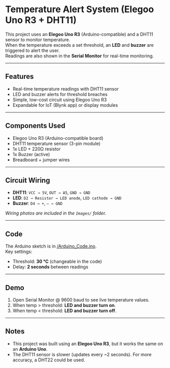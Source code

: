 # Temperature Alert System (Elegoo Uno R3 + DHT11)

This project uses an **Elegoo Uno R3** (Arduino-compatible) and a DHT11 sensor to monitor temperature.  
When the temperature exceeds a set threshold, an **LED** and **buzzer** are triggered to alert the user.  
Readings are also shown in the **Serial Monitor** for real-time monitoring.

---

## Features
- Real-time temperature readings with DHT11 sensor  
- LED and buzzer alerts for threshold breaches  
- Simple, low-cost circuit using Elegoo Uno R3  
- Expandable for IoT (Blynk app) or display modules  

---

## Components Used
- Elegoo Uno R3 (Arduino-compatible board)  
- DHT11 temperature sensor (3-pin module)  
- 1x LED + 220Ω resistor  
- 1x Buzzer (active)  
- Breadboard + jumper wires  

---

## Circuit Wiring
- **DHT11**: `VCC → 5V`, `OUT → A5`, `GND → GND`  
- **LED**: `D2 → Resistor → LED anode`, `LED cathode → GND`  
- **Buzzer**: `D4 → +`, `– → GND`  

*Wiring photos are included in the `Images/` folder.*  

---

## Code
The Arduino sketch is in [/Arduino_Code.ino](/Arduino_Code.ino).  
Key settings:  
- Threshold: **30 °C** (changeable in the code)  
- Delay: **2 seconds** between readings  

---

## Demo
1. Open Serial Monitor @ 9600 baud to see live temperature values.  
2. When temp > threshold: **LED and buzzer turn on**.  
3. When temp < threshold: **LED and buzzer turn off**.  

---

## Notes
- This project was built using an **Elegoo Uno R3**, but it works the same on an **Arduino Uno**.  
- The DHT11 sensor is slower (updates every ~2 seconds). For more accuracy, a DHT22 could be used. 
